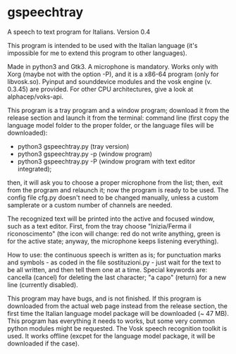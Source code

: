 # gspeechtray
A speech to text program for Italians. Version 0.4

This program is intended to be used with the Italian language (it's impossible for me to extend this program to other languages).

Made in python3 and Gtk3. A microphone is mandatory. Works only with Xorg (maybe not with the option -P), and it is a x86-64 program (only for libvosk.so). Pyinput and sounddevice modules and the vosk engine (v. 0.3.45) are provided. For other CPU architectures, give a look at alphacep/voks-api.

This program is a tray program and a window program; download it from the release section and launch it from the terminal: command line (first copy the language model folder to the proper folder, or the language files will be downloaded): 

- python3 gspeechtray.py (tray version)
- python3 gspeechtray.py -p (window program)
- python3 gspeechtray.py -P (window program with text editor integrated);

then, it will ask you to choose a proper microphone from the list; then, exit from the program and relaunch it; now the program is ready to be used. The config file cfg.py doesn't need to be changed manually, unless a custom samplerate or a custom number of channels are needed.

The recognized text will be printed into the active and focused window, such as a text editor. First, from the tray choose "Inizia/Ferma il riconoscimento" (the icon will change: red do not write anything, green is for the active state; anyway, the microphone keeps listening everything). 

How to use: the continuous speech is written as is; for punctuation marks and symbols - as coded in the file sostituzioni.py - just wait for the text to be all written, and then tell them one at a time. Special keywords are: cancella (cancel) for deleting the last character; "a capo" (return) for a new line (currently disabled).

This program may have bugs, and is not finished. If this program is downloaded from the actual web page instead from the release section, the first time the Italian language model package will be downloaded (~ 47 MB). This program has everything it needs to works, but some very common python modules might be requested. The Vosk speech recognition toolkit is used. It works offline (excpet for the language model package, it will be downloaded if the case).
